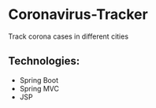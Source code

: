 # Coronavirus-Tracker
Track corona cases in different cities

## Technologies:
- Spring Boot
- Spring MVC
- JSP
